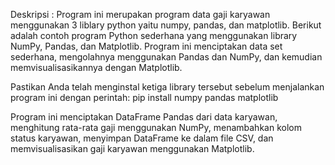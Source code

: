 Deskripsi : Program ini merupakan program data gaji karyawan menggunakan 3 liblary python yaitu numpy, pandas, dan matplotlib.
Berikut adalah contoh program Python sederhana yang menggunakan library NumPy, Pandas, dan Matplotlib. Program ini menciptakan data set sederhana, mengolahnya menggunakan Pandas dan NumPy, dan kemudian memvisualisasikannya dengan Matplotlib.

Pastikan Anda telah menginstal ketiga library tersebut sebelum menjalankan program ini dengan perintah:
pip install numpy pandas matplotlib

Program ini menciptakan DataFrame Pandas dari data karyawan, menghitung rata-rata gaji menggunakan NumPy, menambahkan kolom status karyawan, menyimpan DataFrame ke dalam file CSV, dan memvisualisasikan gaji karyawan menggunakan Matplotlib. 
